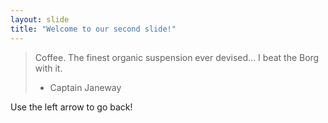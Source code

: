 ```yaml
---
layout: slide
title: "Welcome to our second slide!"
---
```

> Coffee. The finest organic suspension ever devised... I beat the Borg with it.
> - Captain Janeway

Use the left arrow to go back!


